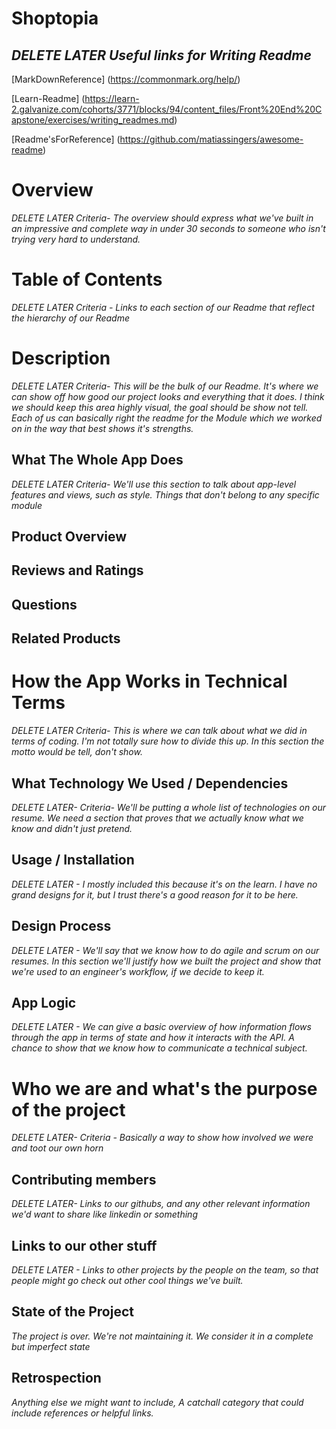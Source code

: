 
# **Shoptopia**

## *DELETE LATER Useful links for Writing Readme*
[MarkDownReference] (https://commonmark.org/help/)

[Learn-Readme] (https://learn-2.galvanize.com/cohorts/3771/blocks/94/content_files/Front%20End%20Capstone/exercises/writing_readmes.md)

[Readme'sForReference] (https://github.com/matiassingers/awesome-readme)

# Overview
*DELETE LATER Criteria- The overview should express what we've built in an impressive and complete way in under 30 seconds to someone who isn't trying very hard to understand.*

# Table of Contents
*DELETE LATER Criteria - Links to each section of our Readme that reflect the hierarchy of our Readme*

# Description
*DELETE LATER Criteria- This will be the bulk of our Readme. It's where we can show off how good our project looks and everything that it does. I think we should keep this area highly visual, the goal should be show not tell. Each of us can basically right the readme for the Module which we worked on in the way that best shows it's strengths.*

##  What The Whole App Does
*DELETE LATER Criteria- We'll use this section to talk about app-level features and views, such as style. Things that don't belong to any specific module*
##  Product Overview

##  Reviews and Ratings

##  Questions

##  Related Products

# How the App Works in Technical Terms
*DELETE LATER Criteria- This is where we can talk about what we did in terms of coding. I'm not totally sure how to divide this up. In this section the motto would be tell, don't show.*

##  What Technology We Used / Dependencies
*DELETE LATER- Criteria- We'll be putting a whole list of technologies on our resume. We need a section that proves that we actually know what we know and didn't just pretend.*

##  Usage / Installation
*DELETE LATER - I mostly included this because it's on the learn. I have no grand designs for it, but I trust there's a good reason for it to be here.*

## Design Process
*DELETE LATER - We'll say that we know how to do agile and scrum on our resumes. In this section we'll justify how we built the project and show that we're used to an engineer's workflow, if we decide to keep it.*

## App Logic
*DELETE LATER - We can give a basic overview of how information flows through the app in terms of state and how it interacts with the API. A chance to show that we know how to communicate a technical subject.*

# Who we are and what's the purpose of the project
*DELETE LATER- Criteria - Basically a way to show how involved we were and toot our own horn*

## Contributing members
*DELETE LATER- Links to our githubs, and any other relevant information we'd want to share like linkedin or something*

## Links to our other stuff
*DELETE LATER - Links to other projects by the people on the team, so that people might go check out other cool things we've built.*

## State of the Project
*The project is over. We're not maintaining it. We consider it in a complete but imperfect state*

##  Retrospection

*Anything else we might want to include, A catchall category that could include references or helpful links.*

